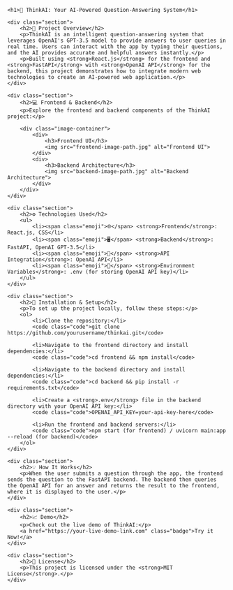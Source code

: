 <!DOCTYPE html>
<html lang="en">
<head>
    <meta charset="UTF-8">
    <meta name="viewport" content="width=device-width, initial-scale=1.0">
    <title>ThinkAI Project</title>
</head>
<body>

    <h1>🚀 ThinkAI: Your AI-Powered Question-Answering System</h1>
    
    <div class="section">
        <h2>🔧 Project Overview</h2>
        <p>ThinkAI is an intelligent question-answering system that leverages OpenAI's GPT-3.5 model to provide answers to user queries in real time. Users can interact with the app by typing their questions, and the AI provides accurate and helpful answers instantly.</p>
        <p>Built using <strong>React.js</strong> for the frontend and <strong>FastAPI</strong> with <strong>OpenAI API</strong> for the backend, this project demonstrates how to integrate modern web technologies to create an AI-powered web application.</p>
    </div>

    <div class="section">
        <h2>💻 Frontend & Backend</h2>
        <p>Explore the frontend and backend components of the ThinkAI project:</p>

        <div class="image-container">
            <div>
                <h3>Frontend UI</h3>
                <img src="frontend-image-path.jpg" alt="Frontend UI">
            </div>
            <div>
                <h3>Backend Architecture</h3>
                <img src="backend-image-path.jpg" alt="Backend Architecture">
            </div>
        </div>
    </div>

    <div class="section">
        <h2>⚙️ Technologies Used</h2>
        <ul>
            <li><span class="emoji">🌐</span> <strong>Frontend</strong>: React.js, CSS</li>
            <li><span class="emoji">🖥️</span> <strong>Backend</strong>: FastAPI, OpenAI GPT-3.5</li>
            <li><span class="emoji">🔑</span> <strong>API Integration</strong>: OpenAI API</li>
            <li><span class="emoji">💾</span> <strong>Environment Variables</strong>: .env (for storing OpenAI API key)</li>
        </ul>
    </div>

    <div class="section">
        <h2>📂 Installation & Setup</h2>
        <p>To set up the project locally, follow these steps:</p>
        <ol>
            <li>Clone the repository:</li>
            <code class="code">git clone https://github.com/yourusername/thinkai.git</code>

            <li>Navigate to the frontend directory and install dependencies:</li>
            <code class="code">cd frontend && npm install</code>

            <li>Navigate to the backend directory and install dependencies:</li>
            <code class="code">cd backend && pip install -r requirements.txt</code>

            <li>Create a <strong>.env</strong> file in the backend directory with your OpenAI API key:</li>
            <code class="code">OPENAI_API_KEY=your-api-key-here</code>

            <li>Run the frontend and backend servers:</li>
            <code class="code">npm start (for frontend) / uvicorn main:app --reload (for backend)</code>
        </ol>
    </div>

    <div class="section">
        <h2>💡 How It Works</h2>
        <p>When the user submits a question through the app, the frontend sends the question to the FastAPI backend. The backend then queries the OpenAI API for an answer and returns the result to the frontend, where it is displayed to the user.</p>
    </div>

    <div class="section">
        <h2>📈 Demo</h2>
        <p>Check out the live demo of ThinkAI:</p>
        <a href="https://your-live-demo-link.com" class="badge">Try it Now!</a>
    </div>

    <div class="section">
        <h2>📄 License</h2>
        <p>This project is licensed under the <strong>MIT License</strong>.</p>
    </div>

</body>
</html>
